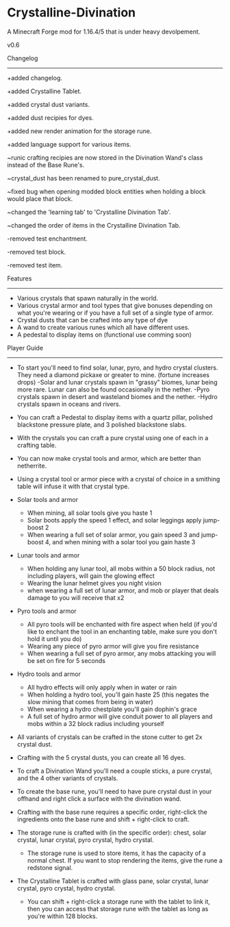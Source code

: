 # Crystalline-Divination
 A Minecraft Forge mod for 1.16.4/5 that is under heavy devolpement.

v0.6

Changelog
*********
+added changelog.

+added Crystalline Tablet.

+added crystal dust variants.

+added dust recipies for dyes.

+added new render animation for the storage rune.

+added language support for various items.

~runic crafting recipies are now stored in the Divination Wand's class instead of the Base Rune's.

~crystal_dust has been renamed to pure_crystal_dust.

~fixed bug when opening modded block entities when holding a block would place that block.

~changed the 'learning tab' to 'Crystalline Divination Tab'.

~changed the order of items in the Crystalline Divination Tab.

-removed test enchantment.

-removed test block.

-removed test item.


Features
********
- Various crystals that spawn naturally in the world.
- Various crystal armor and tool types that give bonuses depending on what you're wearing or if you
have a full set of a single type of armor.
- Crystal dusts that can be crafted into any type of dye
- A wand to create various runes which all have different uses. 
- A pedestal to display items on (functional use comming soon)


Player Guide
************
- To start you'll need to find solar, lunar, pyro, and hydro crystal clusters. They need a diamond pickaxe or greater to mine.
(fortune increases drops)
	-Solar and lunar crystals spawn in "grassy" biomes, lunar being more rare. Lunar can also be found occasionally in the nether.
	-Pyro crystals spawn in desert and wasteland biomes and the nether.
	-Hydro crystals spawn in oceans and rivers.

- You can craft a Pedestal to display items with a quartz pillar, polished blackstone pressure plate, and 3 polished blackstone slabs.

- With the crystals you can craft a pure crystal using one of each in a crafting table.

- You can now make crystal tools and armor, which are better than netherrite. 

- Using a crystal tool or armor piece with a crystal of choice in a smithing table will infuse it with that crystal type.

- Solar tools and armor
	- When mining, all solar tools give you haste 1
	- Solar boots apply the speed 1 effect, and solar leggings apply jump-boost 2
	- When wearing a full set of solar armor, you gain speed 3 and jump-boost 4, and when mining with a solar tool you gain haste 3
- Lunar tools and armor
	- When holding any lunar tool, all mobs within a 50 block radius, not including players, will gain the glowing effect
	- Wearing the lunar helmet gives you night vision
	- when wearing a full set of lunar armor, and mob or player that deals damage to you will receive that x2
- Pyro tools and armor
	- All pyro tools will be enchanted with fire aspect when held 
	(if you'd like to enchant the tool in an enchanting table, make sure you don't hold it until you do)
	- Wearing any piece of pyro armor will give you fire resistance
	- When wearing a full set of pyro armor, any mobs attacking you will be set on fire for 5 seconds
- Hydro tools and armor
	- All hydro effects will only apply when in water or rain
	- When holding a hydro tool, you'll gain haste 25 (this negates the slow mining that comes from being in water)
	- When wearing a hydro chestplate you'll gain dophin's grace
	- A full set of hydro armor will give conduit power to all players and mobs within a 32 block radius including yourself

- All variants of crystals can be crafted in the stone cutter to get 2x crystal dust.

- Crafting with the 5 crystal dusts, you can create all 16 dyes.

- To craft a Divination Wand you'll need a couple sticks, a pure crystal, and the 4 other variants of crystals.

- To create the base rune, you'll need to have pure crystal dust in your offhand and right click a surface with the divination wand.

- Crafting with the base rune requires a specific order, right-click the ingredients onto the base rune and shift + right-click to craft.

- The storage rune is crafted with (in the specific order): chest, solar crystal, lunar crystal, pyro crystal, hydro crystal.
	- The storage rune is used to store items, it has the capacity of a normal chest. If you want to stop rendering the items, give the rune a redstone signal.

- The Crystalline Tablet is crafted with glass pane, solar crystal, lunar crystal, pyro crystal, hydro crystal.
	- You can shift + right-click a storage rune with the tablet to link it, then you can access that storage rune with the tablet as long as you're within 128 blocks.
